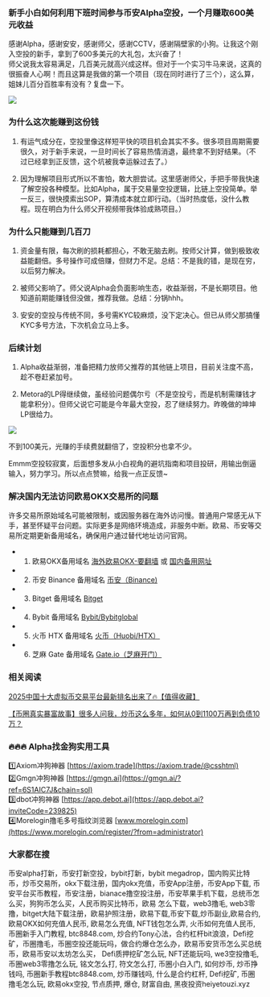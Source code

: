 ### 新手小白如何利用下班时间参与币安Alpha空投，一个月赚取600美元收益

感谢Alpha，感谢安安，感谢师父，感谢CCTV，感谢隔壁家的小狗。让我这个刚入空投的新手，拿到了600多美元的大礼包，太兴奋了！  
师父说我太容易满足，几百美元就高兴成这样。但对于一个实习牛马来说，这真的很振奋人心啊！而且这算是我做的第一个项目（现在同时进行了三个），这么算，姐妹儿百分百胜率有没有？复盘一下。

[![](https://307e939.webp.li/20250722164952647.png)](https://btc8848.com/top-10-exchanges)

### 为什么这次能赚到这份钱

1. 有运气成分在，空投里像这样短平快的项目机会其实不多。很多项目周期需要很久，对于新手来说，一旦时间长了容易热情消退，最终拿不到好结果。（不过已经拿到正反馈，这个坑被我幸运躲过去了。）

2. 因为理解项目形式所以不害怕，敢大胆尝试。这里感谢师父，手把手带我快速了解空投各种模型。比如Alpha，属于交易量空投逻辑，比链上空投简单。举一反三，很快摸索出SOP，算清成本就立即行动。（当时热度低，没什么教程。现在明白为什么师父开视频带我体验成熟项目。）

### 为什么只能赚到几百刀

1. 资金量有限，每次刷的损耗都担心，不敢无脑去刷。按师父计算，做到极致收益能翻倍。多号操作可成倍赚，但财力不足。总结：不是我的错，是现在穷，以后努力解决。

2. 被师父影响了。师父说Alpha会负面影响生态，收益渐弱，不是长期项目。他知道前期能赚钱但没做，推荐我做。总结：分锅hhh。

3. 安安的空投与传统不同，多号需KYC较麻烦，没下定决心。但已从师父那搞懂KYC多号方法，下次机会立马上多。

### 后续计划

1. Alpha收益渐弱，准备把精力放师父推荐的其他链上项目，目前关注度不高，趁不卷赶紧加号。

2. Metora的LP得继续做，虽经验问题偶尔亏（不是空投亏，而是机制需赚钱才能拿积分）。但师父说它可能是今年最大空投，忍了继续努力。昨晚做的坤坤LP很给力。

[![](https://307e939.webp.li/20250722164925504.png)](https://btc8848.com/top-10-exchanges)

不到100美元，光赚的手续费就翻倍了，空投积分也拿不少。

Emmm空投较寂寞，后面想多发从小白视角的避坑指南和项目投研，用输出倒逼输入，努力学习。所以点点赞嘛，给我一点正反馈~

### 解决国内无法访问欧易OKX交易所的问题
许多交易所原始域名可能被限制，或因服务器在海外访问慢。普通用户常感无从下手，甚至怀疑平台问题。实际更多是网络环境造成，非服务中断。欧易、币安等交易所定期更新备用域名，确保用户通过替代地址访问官网。

- 1. 欧易OKX备用域名 [海外欧易OKX-要翻墙](https://www.okx.com/join/74873351) 或 [国内备用网址](https://www.chouyi.kim/zh-hans/join/74873351) 
- 2. 币安 Binance 备用域名 [币安（Binance)](https://accounts.binance.com/zh-CN/register?ref=36457687)
- 3. Bitget 备用域名 [Bitget](https://www.bitget.com/zh-CN/referral/register?from=referral&clacCode=VRNEYUTR)
- 4. Bybit 备用域名 [Bybit/Bybitglobal](https://www.bybitglobal.com/zh-MY/invite/?ref=VMKORMM)
- 5. 火币 HTX 备用域名 [火币（Huobi/HTX）](https://www.htx.com/invite/zh-cn/1f?invite_code=whf45223)
- 6. 芝麻 Gate 备用域名 [Gate.io（芝麻开门）](https://www.gate.io/zh/signup?ref_type=103&ref=A1ERAQ)

### 相关阅读
[2025中国十大虚拟币交易平台最新排名出来了🔥【值得收藏】](https://btc8848.com/top-10-exchanges/)

[【币圈真实暴富故事】很多人问我，炒币这么多年，如何从0到1100万再到负债10万？](https://heiyetouzi.xyz/biquanstory001/)

### 🔥🔥🔥 Alpha找金狗实用工具
1️⃣Axiom冲狗神器 [https://axiom.trade](https://axiom.trade/@csshtml)  
2️⃣Gmgn冲狗神器 [https://gmgn.ai](https://gmgn.ai/?ref=6S1AIC7J&chain=sol)  
3️⃣dbot冲狗神器 [https://app.debot.ai](https://app.debot.ai?inviteCode=239825)  
4️⃣Morelogin撸毛多号指纹浏览器 [www.morelogin.com](https://www.morelogin.com/register/?from=administrator)  

### 大家都在搜
币安alpha打新，币安打新空投，bybit打新，bybit megadrop，国内购买比特币，炒币交易所，okx下载注册，国内okx充值，币安App注册，币安App下载, 币安平台买币教程，币安注册，bianace撸空投注册，币安苹果手机下载，总统币怎么买，狗狗币怎么买，人民币购买比特币，欧易 怎么下载，web3撸毛, web3零撸，bitget大陆下载注册，欧易护照注册，欧易下载,币安下载,炒币副业,欧易合约, 欧易OKX如何充值人民币, 欧易怎么充值, NFT钱包怎么弄, 火币如何充值人民币, 币圈新手入门教程, btc8848.com, 炒合约Tony心法，合约杠杆bit浪浪，Defi挖矿，币圈撸毛，币圈空投还能玩吗，做合约爆仓怎么办，欧易币安货币怎么买总统币，欧易币安以太坊怎么买， Defi质押挖矿怎么玩, NFT还能玩吗, we3空投撸毛, 币圈web3零撸怎么玩, 铭文怎么打, 符文怎么打, 币圈小白入门, 如何炒币, 炒币挣钱吗, 币圈新手教程btc8848.com, 炒币赚钱吗, 什么是合约杠杆, Defi挖矿, 币圈撸毛怎么玩, 欧易okx空投, 节点质押, 爆仓, 财富自由, 黑夜投资heiyetouzi.xyz